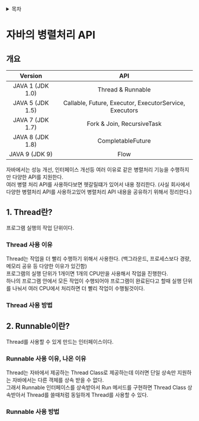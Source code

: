 <details>
<summary>목차</summary>
</details>

# 자바의 병렬처리 API

## 개요

|     Version      |                          API                           |
|:----------------:|:------------------------------------------------------:|
| JAVA 1 (JDK 1.0) |                   Thread & Runnable                    |
| JAVA 5 (JDK 1.5) | Callable, Future, Executor, ExecutorService, Executors |
| JAVA 7 (JDK 1.7) |               Fork & Join, RecursiveTask               |
| JAVA 8 (JDK 1.8) |                   CompletableFuture                    |
|  JAVA 9 (JDK 9)  |                          Flow                          |

자바에서는 성능 개선, 인터페이스 개선등 여러 이유로 같은 병렬처리 기능을 수행하지만 다양한 API를 지원한다. </br>
여러 병렬 처리 API를 사용하다보면 헷갈릴떄가 있어서 내용 정리한다. (사실 회사에서 다양한 병렬처리 API를 사용하고있어 병렬처리 API 내용을 공유하기 위해서 정리한다.) </br>

## 1. Thread란? 

프로그램 실행의 작업 단위이다.  </br>

### Thread 사용 이유

Thread는 작업을 더 빨리 수행하기 위해서 사용한다. (백그라운드, 프로세스보다 경량, 메모리 공유 등 다양한 이유가 있긴함) </br>
프로그램의 실행 단위가 1개이면 1개의 CPU만을 사용해서 작업을 진행한다. </br>
하나의 프로그램 안에서 모든 작업이 수행되어야 프로그램이 완료된다고 할때 실행 단위를 나눠서 여러 CPU에서 처리하면 더 빨리 작업이 수행될것이다. </br>

### Thread 사용 방법

## 2. Runnable이란?

Thread를 사용할 수 있게 만드는 인터페이스이다. 

### Runnable 사용 이유, 나온 이유

Thread는 자바에서 제공하는 Thread Class로 제공하는데 이러면 단일 상속만 지원하는 자바에서는 다른 객체를 상속 받을 수 없다. </br>
그래서 Runnable 인터페이스를 상속받아서 Run 메서드를 구현하면 Thread Class 상속받아서 Thread를 쓸때처럼 동일하게 Thread를 사용할 수 있다. </br>

###  Runnable 사용 방법
